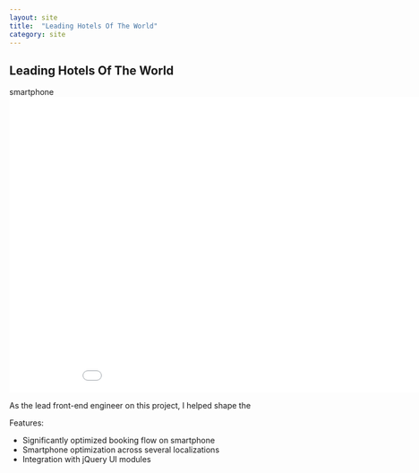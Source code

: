 ```yaml
---
layout: site
title:  "Leading Hotels Of The World"
category: site
---
```


## Leading Hotels Of The World

<div class="c-compatibility">
	smartphone
</div>

<div class="c-video">
	<iframe src="//player.vimeo.com/video/91658205" width="950" height="529" frameborder="0" class="c-video__embed" webkitallowfullscreen mozallowfullscreen allowfullscreen></iframe>
</div>

As the lead front-end engineer on this project, I helped shape the 

Features:

* Significantly optimized booking flow on smartphone
* Smartphone optimization across several localizations
* Integration with jQuery UI modules
